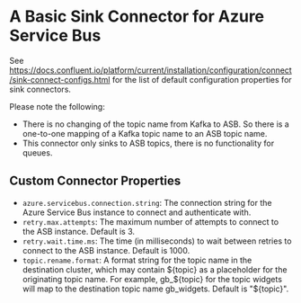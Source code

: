 # A Basic Sink Connector for Azure Service Bus

See <https://docs.confluent.io/platform/current/installation/configuration/connect/sink-connect-configs.html>
for the list of default configuration properties for sink connectors.

Please note the following:

- There is no changing of the topic name from Kafka to ASB. So there is a
  one-to-one mapping of a Kafka topic name to an ASB topic name.
- This connector only sinks to ASB topics, there is no functionality for queues.

## Custom Connector Properties

- `azure.servicebus.connection.string`: The connection string for the Azure
  Service Bus instance to connect and authenticate with.
- `retry.max.attempts`: The maximum number of attempts to connect to the ASB
  instance.  Default is 3.
- `retry.wait.time.ms`: The time (in milliseconds) to wait between retries to
  connect to the ASB instance.  Default is 1000.
- `topic.rename.format`: A format string for the topic name in the destination
  cluster, which may contain ${topic} as a placeholder for the originating
  topic name. For example, gb_${topic} for the topic widgets will map to the
  destination topic name gb_widgets.  Default is "${topic}".
